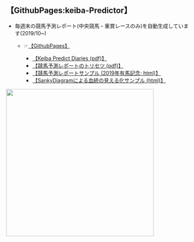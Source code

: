 ## 【GithubPages:keiba-Predictor】


- 毎週末の競馬予測レポート(中央競馬・重賞レースのみ)を自動生成しています(2019/10~)
  - ☞[【GithubPages】](https://ryutoro-galois.github.io/keiba-predictor/)

    - [【Keiba Predict Diaries (pdf)】](https://ryutoro-galois.github.io/keiba-predictor/manual/KeibaPredictDiaries_v1_201911.pdf)<br>
    - [【競馬予測レポートのトリセツ (pdf)】](https://ryutoro-galois.github.io/keiba-predictor/manual/keiba-predictor-tool(KPT)_r2.pdf)<br>
    - [【競馬予測レポートサンプル (2019年有馬記念; html)】](https://ryutoro-galois.github.io/keiba-predictor/report/PredResult_2019y_raceDate_20191221_20191222.html)<br>
    - [【SankyDiagramによる血統の見える化サンプル (html)】](https://ryutoro-galois.github.io/keiba-predictor/sankeyDiagram/sankeyDiagram_horse_pedigree_num_horses_16_generation_5.html)<br>
    

<img src="https://user-images.githubusercontent.com/41958365/77542116-08a9c300-6ee9-11ea-8d5a-8da1d0c197d0.png" width="400">
